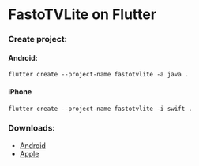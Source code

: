 # FastoTVLite on Flutter
### Create project:
#### Android:
```flutter create --project-name fastotvlite -a java .```
#### iPhone
```flutter create --project-name fastotvlite -i swift .```
### Downloads:
* [Android](https://play.google.com/store/apps/details?id=com.fastotv.lite)
* [Apple](https://apps.apple.com/us/app/fastotvlite/id1496936356)
